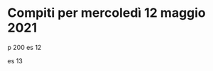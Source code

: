 # Compiti per mercoledì 12 maggio 2021
p 200
es 12

es 13


<!--stackedit_data:
eyJoaXN0b3J5IjpbLTQ5NTMyNTMyNSwtMTE2MTE2OTI3MV19
-->